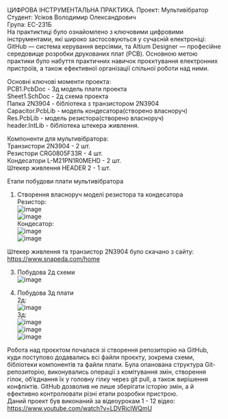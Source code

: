 ЦИФРОВА ІНСТРУМЕНТАЛЬНА ПРАКТИКА. Проект: Мультивібратор  
Студент: Усіков Володимир Олександрович  
Група: ЕС-231Б  
На практиктиці було ознайомлено з ключовими цифровими інструментами, які широко застосовуються у сучасній електроніці: GitHub — система керування версіями, та Altium Designer — професійне середовище розробки друкованих плат (PCB). Основною метою практики було набуття практичних навичок проєктування електронних пристроїв, а також ефективної організації спільної роботи над ними.  

Основні ключові моменти проекта:  
PCB1.PcbDoc - 3д модель плати проекта  
Sheet1.SchDoc - 2д схема проекта  
Папка 2N3904 - бібліотека з транзистором 2N3904  
Capacitor.PcbLib - модель кондесатора(створено власноруч)  
Res.PcbLib - модель резистора(створено власноруч)  
header.IntLib - бібліотека штекера живлення.  

Компоненти для мультивібратора:  
Транзистори 2N3904 - 2 шт.  
Резистори CRG0805F33R - 4 шт.  
Кондесатори L-M21PN1R0MEHD - 2 шт.  
Штекер живлення HEADER 2 - 1  шт.  

Етапи побудови плати мультивібратора  
1. Створення власноруч моделі резистора та кондесатора  
Резистор:  
![image](https://github.com/user-attachments/assets/fe810890-0681-41ec-ab50-e4173f89dab4)  
![image](https://github.com/user-attachments/assets/54ad2556-9919-4a58-936b-8bea8b896e6b)  
Кондесатор:  
![image](https://github.com/user-attachments/assets/acd029ed-490d-4b34-93ec-17e2ac301012)  
![image](https://github.com/user-attachments/assets/6d7194c2-8d6d-4979-87fd-72005bf3ea8a)  

Штекер живлення та транзистор 2N3904 було скачано з сайту:  
https://www.snapeda.com/home  

3. Побудова 2д схеми  
![image](https://github.com/user-attachments/assets/8e6d37cb-ca05-43bd-a0cb-eb9e1ffc7dd6)  

4. Побудова 3д плати  
2д:  
![image](https://github.com/user-attachments/assets/16760252-d187-4ade-99c6-1d4a4e17897c)  
3д:  
![image](https://github.com/user-attachments/assets/a5315836-2413-4b9d-be5d-d8d83b458a0c)  
![image](https://github.com/user-attachments/assets/2cb80214-d6e7-4472-96e2-a896d0632070)  
![image](https://github.com/user-attachments/assets/166e850a-3d47-4d21-aab1-00f1729b6367)  

Робота над проєктом почалася зі створення репозиторію на GitHub, куди поступово додавались всі файли проєкту, зокрема схеми, бібліотеки компонентів та файли плати. Була опанована структура Git-репозиторію, виконувались операції з комітування змін, створення гілок, об’єднання їх у головну гілку через git pull, а також вирішення конфліктів. GitHub дозволив не лише зберігати історію змін, а й ефективно контролювати різні етапи розробки пристрою.  
Даний проект був виконаний за відеоурокам 1 - 12 відео:  
https://www.youtube.com/watch?v=LDVRiclWQmU


